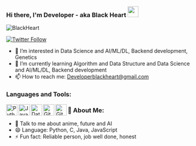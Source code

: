 ### Hi there, I'm Developer - aka Black Heart <img src="https://github.com/DeveBlackHeart/DeveBlackHeart/blob/8785b7abcea0ad27afd8bbd2bd46d347e1b1e642/IMG%20GIF/Hi.gif" width="29px">

![BlackHeart](https://github.com/DeveBlackHeart/DeveBlackHeart/blob/9cac726626cdc640a114525696d2a4180d4df594/IMG%20GIF/max.gif)

[![Twitter Follow](https://img.shields.io/twitter/follow/Deve_BlackHeart?color=1DA1F2&logo=twitter&style=for-the-badge)](https://twitter.com/Deve_BlackHeart)

- 👀 I’m interested in Data Science and AI/ML/DL, Backend development, Genetics
- 🌱 I’m currently learning Algorithm and Data Structure and Data Science and AI/ML/DL, Backend development
- 📫 How to reach me: Developerblackheart@gmail.com


<!--
**DeveBlackHeart/DeveBlackHeart** is a ✨ _special_ ✨ repository because its `README.md` (this file) appears on your GitHub profile.

Here are some ideas to get you started:

- 🔭 I’m currently working on ...
- 🌱 I’m currently learning ...
- 👯 I’m looking to collaborate on ...
- 🤔 I’m looking for help with ...
- 💬 Ask me about ...
- 📫 How to reach me: ...
- 😄 Pronouns: ...
- ⚡ Fun fact: ...
-->

### Languages and Tools:
<img align="left" alt="Python" width="30px" src="https://github.com/DeveBlackHeart/DeveBlackHeart/blob/99ad56b8593360076ea9b8c00cd0c47e92dc2fa4/IMG%20GIF/LMt9638dO8dftAjtco.gif" />

<img align="left" alt="JavaScript" width="30px" src="https://github.com/DeveBlackHeart/DeveBlackHeart/blob/d96171818ed81344f4b5b64b3d877636cb128f21/IMG%20GIF/ln7z2eWriiQAllfVcn.gif" />

<img align="left" alt="Databases" width="30px" src="https://github.com/DeveBlackHeart/DeveBlackHeart/blob/d96171818ed81344f4b5b64b3d877636cb128f21/IMG%20GIF/kPrlykW2TpVU4HWx2O.gif" />

<img align="left" alt="Git" width="30px" src="https://github.com/DeveBlackHeart/DeveBlackHeart/blob/d96171818ed81344f4b5b64b3d877636cb128f21/IMG%20GIF/kH6CqYiquZawmU1HI6.gif" />

<img align="left" alt="GitHub" width="30px" src="https://github.com/DeveBlackHeart/DeveBlackHeart/blob/d96171818ed81344f4b5b64b3d877636cb128f21/IMG%20GIF/KzJkzjggfGN5Py6nkT.gif" />

### 🤵 About Me:
- 💬 Talk to me about anime, future and AI
- 😄 Language: Python, C, Java, JavaScript
- ⚡ Fun fact: Reliable person, job well done, honest



[website]: https://github.com/DeveBlackHeart
[twitter]: https://twitter.com/Deve_BlackHeart
[youtube]: https://youtube.com/codeSTACKr
[linkedin]: https://linkedin.com/in/

